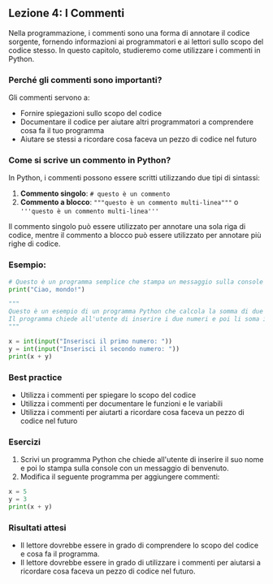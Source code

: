 ## Lezione 4: I Commenti

Nella programmazione, i commenti sono una forma di annotare il codice sorgente, fornendo informazioni ai programmatori e ai lettori sullo scopo del codice stesso. In questo capitolo, studieremo come utilizzare i commenti in Python.

### Perché gli commenti sono importanti?

Gli commenti servono a:

- Fornire spiegazioni sullo scopo del codice
- Documentare il codice per aiutare altri programmatori a comprendere cosa fa il tuo programma
- Aiutare se stessi a ricordare cosa faceva un pezzo di codice nel futuro

### Come si scrive un commento in Python?

In Python, i commenti possono essere scritti utilizzando due tipi di sintassi:

1. **Commento singolo**: `# questo è un commento`
2. **Commento a blocco**: `"""questo è un commento multi-linea"""` o `'''questo è un commento multi-linea'''`

Il commento singolo può essere utilizzato per annotare una sola riga di codice, mentre il commento a blocco può essere utilizzato per annotare più righe di codice.

### Esempio:

```python
# Questo è un programma semplice che stampa un messaggio sulla console
print("Ciao, mondo!")

"""
Questo è un esempio di un programma Python che calcola la somma di due numeri.
Il programma chiede all'utente di inserire i due numeri e poi li soma insieme.
"""

x = int(input("Inserisci il primo numero: "))
y = int(input("Inserisci il secondo numero: "))
print(x + y)
```

### Best practice

- Utilizza i commenti per spiegare lo scopo del codice
- Utilizza i commenti per documentare le funzioni e le variabili
- Utilizza i commenti per aiutarti a ricordare cosa faceva un pezzo di codice nel futuro

### Esercizi

1. Scrivi un programma Python che chiede all'utente di inserire il suo nome e poi lo stampa sulla console con un messaggio di benvenuto.
2. Modifica il seguente programma per aggiungere commenti:

```python
x = 5
y = 3
print(x + y)
```

### Risultati attesi

- Il lettore dovrebbe essere in grado di comprendere lo scopo del codice e cosa fa il programma.
- Il lettore dovrebbe essere in grado di utilizzare i commenti per aiutarsi a ricordare cosa faceva un pezzo di codice nel futuro.
